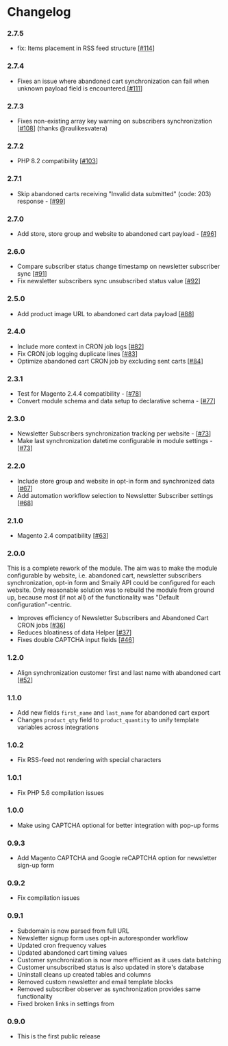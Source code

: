# Changelog

### 2.7.5

- fix: Items placement in RSS feed structure [[#114](https://github.com/sendsmaily/smaily-magento-extension/pull/114)]

### 2.7.4

- Fixes an issue where abandoned cart synchronization can fail when unknown payload field is encountered.[[#111](https://github.com/sendsmaily/smaily-magento-extension/pull/111)]

### 2.7.3

- Fixes non-existing array key warning on subscribers synchronization [[#108](https://github.com/sendsmaily/smaily-magento-extension/pull/108)] (thanks @raulikesvatera)

### 2.7.2

- PHP 8.2 compatibility [[#103](https://github.com/sendsmaily/smaily-magento-extension/pull/103)]

### 2.7.1

- Skip abandoned carts receiving "Invalid data submitted" (code: 203) response - [[#99](https://github.com/sendsmaily/smaily-magento-extension/pull/99)]


### 2.7.0

- Add store, store group and website to abandoned cart payload - [[#96](https://github.com/sendsmaily/smaily-magento-extension/pull/96)]


### 2.6.0

- Compare subscriber status change timestamp on newsletter subscriber sync [[#91](https://github.com/sendsmaily/smaily-magento-extension/pull/91)]
- Fix newsletter subscribers sync unsubscribed status value [[#92](https://github.com/sendsmaily/smaily-magento-extension/pull/92)]


### 2.5.0

- Add product image URL to abandoned cart data payload [[#88](https://github.com/sendsmaily/smaily-magento-extension/pull/88)]


### 2.4.0

- Include more context in CRON job logs [[#82](https://github.com/sendsmaily/smaily-magento-extension/pull/82)]
- Fix CRON job logging duplicate lines [[#83](https://github.com/sendsmaily/smaily-magento-extension/pull/83)]
- Optimize abandoned cart CRON job by excluding sent carts [[#84](https://github.com/sendsmaily/smaily-magento-extension/pull/84)]


### 2.3.1

- Test for Magento 2.4.4 compatibility - [[#78](https://github.com/sendsmaily/smaily-magento-extension/pull/78)]
- Convert module schema and data setup to declarative schema - [[#77](https://github.com/sendsmaily/smaily-magento-extension/pull/77)]


### 2.3.0

- Newsletter Subscribers synchronization tracking per website - [[#73](https://github.com/sendsmaily/smaily-magento-extension/pull/73)]
- Make last synchronization datetime configurable in module settings - [[#73](https://github.com/sendsmaily/smaily-magento-extension/pull/73)]


### 2.2.0

- Include store group and website in opt-in form and synchronized data [[#67](https://github.com/sendsmaily/smaily-magento-extension/pull/67)]
- Add automation workflow selection to Newsletter Subscriber settings [[#68](https://github.com/sendsmaily/smaily-magento-extension/pull/68)]


### 2.1.0

- Magento 2.4 compatibility [[#63](https://github.com/sendsmaily/smaily-magento-extension/pull/63)]


### 2.0.0

This is a complete rework of the module. The aim was to make the module configurable by website, i.e. abandoned cart, newsletter subscribers synchronization, opt-in form and Smaily API could be configured for each website. Only reasonable solution was to rebuild the module from ground up, because most (if not all) of the functionality was "Default configuration"-centric.

- Improves efficiency of Newsletter Subscribers and Abandoned Cart CRON jobs [[#36](https://github.com/sendsmaily/smaily-magento-extension/issues/36)]
- Reduces bloatiness of data Helper [[#37](https://github.com/sendsmaily/smaily-magento-extension/issues/37)]
- Fixes double CAPTCHA input fields [[#46](https://github.com/sendsmaily/smaily-magento-extension/issues/46)]


### 1.2.0

- Align synchronization customer first and last name with abandoned cart [[#52](https://github.com/sendsmaily/smaily-magento-extension/pull/52)]


### 1.1.0

- Add new fields ` first_name ` and `last_name` for abandoned cart export
- Changes `product_qty` field to `product_quantity` to unify template variables across integrations


### 1.0.2

- Fix RSS-feed not rendering with special characters


### 1.0.1

- Fix PHP 5.6 compilation issues


### 1.0.0

- Make using CAPTCHA optional for better integration with pop-up forms


### 0.9.3

- Add Magento CAPTCHA and Google reCAPTCHA option for newsletter sign-up form


### 0.9.2

- Fix compilation issues

### 0.9.1

- Subdomain is now parsed from full URL
- Newsletter signup form uses opt-in autoresponder workflow
- Updated cron frequency values
- Updated abandoned cart timing values
- Customer synchronization is now more efficient as it uses data batching
- Customer unsubscribed status is also updated in store's database
- Uninstall cleans up created tables and columns
- Removed custom newsletter and email template blocks
- Removed subscriber observer as synchronization provides same functionality
- Fixed broken links in settings from


### 0.9.0

- This is the first public release
